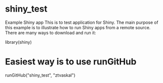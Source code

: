 # shiny_test

Example Shiny app
This is to test application for Shiny. The main purpose of this example is to illustrate how to run Shiny apps from a remote source. There are many ways to download and run it:

library(shiny)

# Easiest way is to use runGitHub
runGitHub("shiny_test", "ztvaskal")
